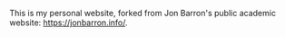 This is my personal website, forked from Jon Barron's public academic website: https://jonbarron.info/.